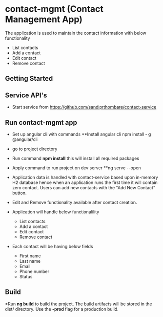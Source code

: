 # contact-mgmt (Contact Management App)

The application is used to maintain the contact information with below functionality
 - List contacts
 - Add a contact
 - Edit contact
 - Remove contact

## Getting Started

## Service API's
* Start service from https://github.com/sandiprthombare/contact-service

## Run contact-mgmt app
* Set up angular cli with commands **Install angular cli npm install - g @angular/cli
* go to project directory
* Run command **npm install** this will install all required packages
* Apply command to run project on dev server **ng serve --open

* Application data is handled with contact-service based upon in-memory H2 database hence when an application runs the first time it will contain zero contact. Users can add new contacts with the "Add New Contact" button.

* Edit and Remove functionality available after contact creation.

* Application will handle below functionalility
   - List contacts
   - Add a contact
   - Edit contact
   - Remove contact

* Each contact will be having below fields
   - First name
   - Last name
   - Email
   - Phone number
   - Status

## Build
*Run **ng build** to build the project. The build artifacts will be stored in the dist/ directory. Use the **-prod** flag for a production build.
